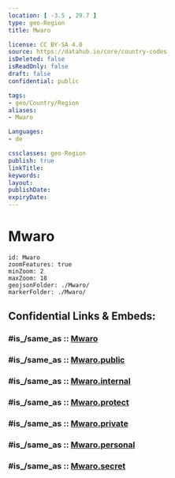 ```yaml
---
location: [ -3.5 , 29.7 ] 
type: geo-Region
title: Mwaro

license: CC BY-SA 4.0
source: https://datahub.io/core/country-codes
isDeleted: false
isReadOnly: false
draft: false
confidential: public

tags:
- geo/Country/Region
aliases:
- Mwaro

Languages:
- de

cssclasses: geo-Region
publish: true
linkTitle: 
keywords: 
layout: 
publishDate: 
expiryDate: 
---
```


# Mwaro

```leaflet
id: Mwaro
zoomFeatures: true 
minZoom: 2 
maxZoom: 18
geojsonFolder: ./Mwaro/
markerFolder: ./Mwaro/
```


## Confidential Links & Embeds: 

### #is_/same_as :: [Mwaro](/_Standards/Earth/Continent/Africa/Africa~Central/Burundi/Provinces~Burundi/Mwaro.md) 

### #is_/same_as :: [Mwaro.public](/_public/Earth/Continent/Africa/Africa~Central/Burundi/Provinces~Burundi/Mwaro.public.md) 

### #is_/same_as :: [Mwaro.internal](/_internal/Earth/Continent/Africa/Africa~Central/Burundi/Provinces~Burundi/Mwaro.internal.md) 

### #is_/same_as :: [Mwaro.protect](/_protect/Earth/Continent/Africa/Africa~Central/Burundi/Provinces~Burundi/Mwaro.protect.md) 

### #is_/same_as :: [Mwaro.private](/_private/Earth/Continent/Africa/Africa~Central/Burundi/Provinces~Burundi/Mwaro.private.md) 

### #is_/same_as :: [Mwaro.personal](/_personal/Earth/Continent/Africa/Africa~Central/Burundi/Provinces~Burundi/Mwaro.personal.md) 

### #is_/same_as :: [Mwaro.secret](/_secret/Earth/Continent/Africa/Africa~Central/Burundi/Provinces~Burundi/Mwaro.secret.md)

